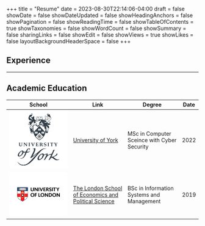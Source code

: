 +++
title = "Resume"
date = 2023-08-30T22:14:06-04:00
draft = false 
showDate = false
showDateUpdated = false
showHeadingAnchors = false
showPagination = false
showReadingTime = false
showTableOfContents = true
showTaxonomies = false 
showWordCount = false
showSummary = false
sharingLinks = false
showEdit = false
showViews = true
showLikes = false
layoutBackgroundHeaderSpace = false
+++

## Experience 

---

## Academic Education
<table>
    <thead>
        <tr>
            <th>School</th>
            <th>Link</th>
            <th>Degree</th>
            <th>Date</th>
        </tr>
    </thead>
    <tbody>
        <tr>
            <td><img class="customEntitityLogo" src="uoy.png"/></td>
            <td><a href="https://www.york.ac.uk/" target="_blank">University of York</a></td>
            <td>MSc in Computer Sceince with Cyber Security</td>
            <td>2022</td>
        </tr>
        <tr>
            <td><img class="customEntitityLogo" src="uol.png"/></td>
            <td><a href="https://www.london.ac.uk" target="_blank">The London School of Economics and Political Science</a></td>
            <td>BSc in Information Systems and Management</td>
            <td>2019</td>
        </tr>
    </tbody>
</table>
